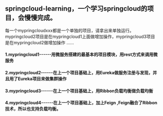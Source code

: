 

## springcloud-learning，一个学习springcloud的项目，会慢慢完成。

每一个mypringcloudxxx都是一个单独的项目，请拿出来单独运行。
mypringcloud2项目是在mypringcloud1上面做增加操作，mypringcloud3项目是在mypringcloud2做增加操作 ......


#### 1.mypringcloud1------用微服务搭建的最基本的项目模块，用rest方式来调用微服务

#### 2.mypringcloud2------在上一个项目基础上，用Eureka做服务注册与发现，并且用了Eureka项目来做集群操作

#### 3.mypringcloud3------在上一个项目基础上，用Ribbon负载均衡做负载均衡

#### 4.mypringcloud4------在上一个项目基础上，加上Feign ,Feign融合了Ribbon技术，所以也支持负载均衡。